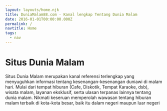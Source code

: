 ```yaml
---
layout: layouts/home.njk
title: DuniaMalam88.com - Kanal lengkap Tentang Dunia Malam
date: 2016-01-01T00:00:00.000Z
permalink: /
navtitle: Home
tags:
  - nav
--- 
```

# Situs Dunia Malam

Situs Dunia Malam merupakan kanal referensi terlengkap yang menyuguhkan informasi tentang kesenangan-kesenangan duniawi di malam hari. Mulai dari tempat hiburan (Cafe, Diskotik, Tempat Karaoke, dsb), wisata malam, layanan eksklusif, serta ulasan terpanas lainnya tentang dunia malam. Nikmati keseruan memperolah wawasan tentang hiburan malam terbaik di kota-kota besar, baik itu dalam negeri maupun luar negeri